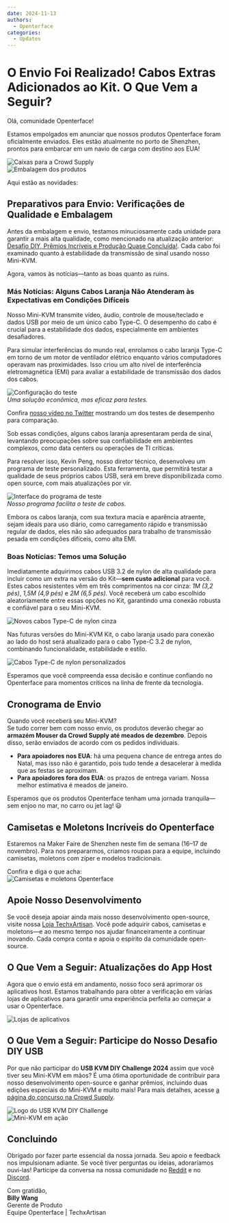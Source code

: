 ```yaml
---
date: 2024-11-13
authors:
  - Openterface
categories:
  - Updates
---
```


# O Envio Foi Realizado! Cabos Extras Adicionados ao Kit. O Que Vem a Seguir?

Olá, comunidade Openterface!

Estamos empolgados em anunciar que nossos produtos Openterface foram oficialmente enviados. Eles estão atualmente no porto de Shenzhen, prontos para embarcar em um navio de carga com destino aos EUA!

![Caixas para a Crowd Supply](pic/241107-s.jpeg)  
![Embalagem dos produtos](pic/241107-p.jpg)

Aqui estão as novidades:

## Preparativos para Envio: Verificações de Qualidade e Embalagem

Antes da embalagem e envio, testamos minuciosamente cada unidade para garantir a mais alta qualidade, como mencionado na atualização anterior: [Desafio DIY, Prêmios Incríveis e Produção Quase Concluída!](https://www.crowdsupply.com/techxartisan/openterface-mini-kvm/updates/diy-challenge-cool-prizes-and-production-nears-the-finish-line). Cada cabo foi examinado quanto à estabilidade da transmissão de sinal usando nosso Mini-KVM.

Agora, vamos às notícias—tanto as boas quanto as ruins.

### Más Notícias: Alguns Cabos Laranja Não Atenderam às Expectativas em Condições Difíceis

Nosso Mini-KVM transmite vídeo, áudio, controle de mouse/teclado e dados USB por meio de um único cabo Type-C. O desempenho do cabo é crucial para a estabilidade dos dados, especialmente em ambientes desafiadores.

Para simular interferências do mundo real, enrolamos o cabo laranja Type-C em torno de um motor de ventilador elétrico enquanto vários computadores operavam nas proximidades. Isso criou um alto nível de interferência eletromagnética (EMI) para avaliar a estabilidade de transmissão dos dados dos cabos.

![Configuração do teste](pic/241107-0.jpg)  
*Uma solução econômica, mas eficaz para testes.*

Confira [nosso vídeo no Twitter](https://x.com/TechxArtisan/status/1856559677296816347) mostrando um dos testes de desempenho para comparação.

Sob essas condições, alguns cabos laranja apresentaram perda de sinal, levantando preocupações sobre sua confiabilidade em ambientes complexos, como data centers ou operações de TI críticas.

Para resolver isso, Kevin Peng, nosso diretor técnico, desenvolveu um programa de teste personalizado. Esta ferramenta, que permitirá testar a qualidade de seus próprios cabos USB, será em breve disponibilizada como open source, com mais atualizações por vir.

![Interface do programa de teste](pic/241107-1.jpg)  
*Nosso programa facilita o teste de cabos.*

Embora os cabos laranja, com sua textura macia e aparência atraente, sejam ideais para uso diário, como carregamento rápido e transmissão regular de dados, eles não são adequados para trabalho de transmissão pesada em condições difíceis, como alta EMI.

### Boas Notícias: Temos uma Solução

Imediatamente adquirimos cabos USB 3.2 de nylon de alta qualidade para incluir como um extra na versão do Kit—**sem custo adicional** para você. Estes cabos resistentes vêm em três comprimentos na cor cinza: *1M (3,2 pés)*, *1,5M (4,9 pés)* e *2M (6,5 pés)*. Você receberá um cabo escolhido aleatoriamente entre essas opções no Kit, garantindo uma conexão robusta e confiável para o seu Mini-KVM.

![Novos cabos Type-C de nylon cinza](pic/241107-2.jpg)

Nas futuras versões do Mini-KVM Kit, o cabo laranja usado para conexão ao lado do host será atualizado para o cabo Type-C 3.2 de nylon, combinando funcionalidade, estabilidade e estilo.

![Cabos Type-C de nylon personalizados](pic/241107-3.jpg)

Esperamos que você compreenda essa decisão e continue confiando no Openterface para momentos críticos na linha de frente da tecnologia.

## Cronograma de Envio

Quando você receberá seu Mini-KVM?  
Se tudo correr bem com nosso envio, os produtos deverão chegar ao **armazém Mouser da Crowd Supply até meados de dezembro**. Depois disso, serão enviados de acordo com os pedidos individuais.

- **Para apoiadores nos EUA**: há uma pequena chance de entrega antes do Natal, mas isso não é garantido, pois tudo tende a desacelerar à medida que as festas se aproximam.  
- **Para apoiadores fora dos EUA**: os prazos de entrega variam. Nossa melhor estimativa é meados de janeiro.

Esperamos que os produtos Openterface tenham uma jornada tranquila—sem enjoo no mar, no carro ou jet lag! 😃

## Camisetas e Moletons Incríveis do Openterface

Estaremos na Maker Faire de Shenzhen neste fim de semana (16–17 de novembro). Para nos prepararmos, criamos roupas para a equipe, incluindo camisetas, moletons com zíper e modelos tradicionais.

Confira e diga o que acha:  
![Camisetas e moletons Openterface](pic/241107-c.jpg)

## Apoie Nosso Desenvolvimento

Se você deseja apoiar ainda mais nosso desenvolvimento open-source, visite nossa [Loja TechxArtisan](https://shop.techxartisan.com/). Você pode adquirir cabos, camisetas e moletons—e ao mesmo tempo nos ajudar financeiramente a continuar inovando. Cada compra conta e apoia o espírito da comunidade open-source.

## O Que Vem a Seguir: Atualizações do App Host

Agora que o envio está em andamento, nosso foco será aprimorar os aplicativos host. Estamos trabalhando para obter a verificação em várias lojas de aplicativos para garantir uma experiência perfeita ao começar a usar o Openterface.

![Lojas de aplicativos](pic/241107-4.png)

## O Que Vem a Seguir: Participe do Nosso Desafio DIY USB

Por que não participar do **USB KVM DIY Challenge 2024** assim que você tiver seu Mini-KVM em mãos? É uma ótima oportunidade de contribuir para nosso desenvolvimento open-source e ganhar prêmios, incluindo duas edições especiais do Mini-KVM e muito mais! Para mais detalhes, acesse [a página do concurso na Crowd Supply](https://www.crowdsupply.com/techxartisan/usb-kvm-diy-challenge-2024).

![Logo do USB KVM DIY Challenge](pic/usb-kvm-diy-2024-logo.svg)  
![Mini-KVM em ação](pic/openterface-241017-03_jpg_md-xl.jpg)

## Concluindo

Obrigado por fazer parte essencial da nossa jornada. Seu apoio e feedback nos impulsionam adiante. Se você tiver perguntas ou ideias, adoraríamos ouvi-las! Participe da conversa na nossa comunidade no [Reddit](https://openterface.com/reddit) e no [Discord](https://openterface.com/discord).

Com gratidão,  
**Billy Wang**  
Gerente de Produto  
Equipe Openterface | TechxArtisan
